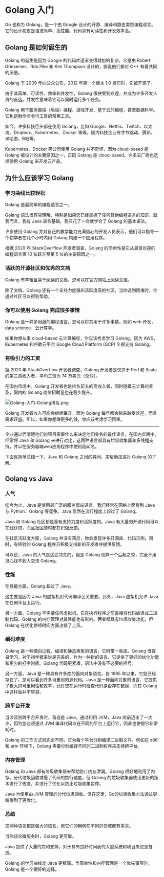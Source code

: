 # Golang 入门

Go 也称为 Golang，是一个由 Google 设计的开源、编译和静态类型编程语言。它的设计初衷是语法简单、高性能、代码具有可读性和开发效率高。

## Golang 是如何诞生的

Golang 的诞生是因为 Google 的代码库逐渐变得越加的复杂。它是由 Robert Griesemer、Rob Pike 和 Ken Thompson 设计的，据说他们都对 C++ 有着共同的厌恶。

Golang 于 2009 年向公众公布，2012 年第一个版本 1.0 发布时，它被开源了。

由于其简单、可读性、效率和并发性，Golang 很快受到欢迎，并成为许多开发人员的首选。并发性意味着它可以同时运行多个任务。

Golang 用于服务器端（后端）编程、游戏开发、基于云的编程，甚至数据科学。它也是制作命令行工具的常用工具。

如今，许多科技巨头都在使用 Golang，比如 Google、Netflix、Twitch、以太坊、Dropbox、Kubernetes、Docker 等等，国内科技企业有字节跳动、腾讯、米哈游、B站等。

Kubernetes、Docker 等公司使用 Golang 并不奇怪，因为 cloud-based 是 Golang 被设计的主要原因之一，正因 Golang 是 cloud-based，许多云厂商也选择使用 Golang 来开发云产品。

## 为什么应该学习 Golang

### 学习曲线比较轻松

Golang 是最简单的编程语言之一。

Golang 语法很容易理解，特别是如果您已经掌握了任何其他编程语言的知识。就我而言，我有 Java 语言基础，我只花了一会就学会了 Golang 的基本语法。

许多使用 Golang 并对自己的教学能力充满信心的开发人员表示，他们可以指导一个初学者在几个小时内用 Golang 构建一个应用程序。

根据 2020 年 StackOverflow 开发者调查，Golang 的简单性是它从最受欢迎的编程语言第 10 位跃升至第 5 位的主要原因之一。

### 活跃的开源社区和优秀的文档

Golang 有丰富且易于阅读的文档，您可以在官方网站上阅读文档。

除了文档，Golang 还有一个支持力度强和活跃度高的社区，当你遇到困难时，你通过社区可以得到帮助。

### 你可以使用 Golang 完成很多事情

Golang 是一种多用途的编程语言，您可以将其用于许多事情，例如 web 开发，data science，云计算等。

如果你想从事 cloud-based 云计算编程，你应该考虑学习 Golang，因为 AWS，Kubernetes 和谷歌云平台 Google Cloud Platform (GCP) 全都支持 Golang。

### 有吸引力的工资

据 2020 年 StackOverflow 开发者调查，Golang 开发者是仅次于 Perl 和 Scala 的第三高收入者，平均工资为 74 万美元（全球）。

在国内市场中，Golang 开发者也是排名前五的高收入者，同时随着云计算的普及，国内的 Golang 岗位招聘量也在稳步提升。

![Golang-入门-Golang排名.png](https://cnymw.github.io/GolangStudy/docs/Golang-入门/Golang-入门-Golang排名.png)

Golang 开发者收入可能会继续攀升，因为 Golang 每年都会越来越受欢迎，而且需求旺盛。所以，如果你想赚更多的钱，你应该考虑学习围棋。

---

企业通过弄清楚他们的项目需要什么来决定他们业务的最佳语言，在国内实践中，经常将 Java 和 Golang 来进行对比，这两种语言都具有垃圾收集器和多线程支持，并以在服务器端web应用程序中使用而闻名。

下面就简单总结一下，Java 和 Golang 之间的异同，来帮助加深对 Golang 的了解。

## Golang vs Java

### 人气

迄今为止，Java 是使用最广泛的服务器端语言。我们经常在网络上面看到 Java 与 Python、Golang 等竞争。Java 显然在流行程度上超过了 Golang。

Java 和 Golang 社区都是富有支持力度和活跃度的。Java 有大量的开源代码可以在线获取，而且社区随时都在积极反馈。

在社区活跃度方面，Golang 并没有落后，你会发现许多开源库、代码示例，同时，有经验的 Golang 程序员积极支持新的开发者并提供反馈。

可以说，Java 的人气是遥遥领先的，但是 Golang 也算一个后起之秀，完全不用担心找不到人交流 Golang。

### 性能

在性能方面，Golang 超过了 Java。

这主要是因为 Java 的虚拟机对代码编译至关重要。此外，Java 虚拟机允许 Java 在任何平台上运行。

另一方面，Golang 不需要任何虚拟机。它在执行程序之前直接将代码编译成二进制代码。Golang 的内存管理对其性能也有影响。两者都具有垃圾收集功能，但 Golang 在优化停顿时间方面占据了上风。

### 编码难度

Golang 是一种面向过程、编译和静态类型的语言，它附带一些库。Golang 很容易学习，对于初学者来说是完美的，作为一种新的语言，它提供了更好的优化功能和更少的打字时间。Golang 代码更紧凑，语法中没有不必要的括号。

另一方面，Java 是一种具有许多库的面向对象语言。自 1995 年以来，它就已经存在了，您可以看到许多可重用的源代码。Java 是一种面向对象的语言，它提供了极大的可重用性和效率，允许您在运行时检查代码是否存在错误，而在 Golang 中这样做并不容易。

### 跨平台开发

当涉及到跨平台开发时，首选是 Java。通过利用 JVM，Java 向前迈出了一大步，因为您必须通过 JVM 编译代码以在不同的平台上运行它，因此也使得它非常耗时。

Golang 的工作方式则完全不同，它为每个平台分别编译二进制文件，例如在 x86 和 arm 环境下，Golang 需要分别编译不同的二进制程序来支持跨平台。

### 内存管理

Golang 和 Java 都有垃圾收集器来帮助防止内存泄漏。Golang 很好地利用了内存。分代垃圾回收减慢了代码的执行速度，但 Golang 的垃圾收集器使用更新的版本进行了改进，并进行了优化以防止垃圾收集暂停。

Java 也使用由 JVM 管理的分代垃圾回收。但在这里，Go的垃圾收集方法通过更新得到了更优化。

### 总结

这两种语言都是强大的语言，但它们的用例在不同的领域都有需求。

当你谈论微服务时，Golang 更可取。

Java 提供了大量的库和支持，对于具有良好时间表的大型系统和项目来说是首选。

Golang 的学习曲线比 Java 更精简。当简单性和内存管理是一个优先事项时，Golang 是一个很好的选择。